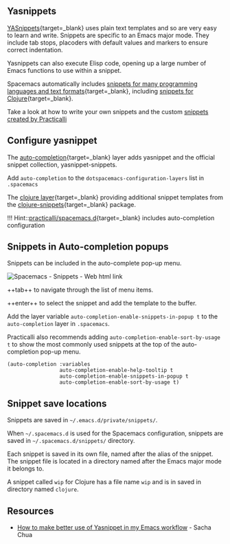## Yasnippets

[YASnippets](https://github.com/joaotavora/yasnippet/blob/master/doc/index.org){target=_blank} uses plain text templates and so are very easy to learn and write.  Snippets are specific to an Emacs major mode.  They include tab stops, placoders with default values and markers to ensure correct indentation.

Yasnippets can also execute Elisp code, opening up a large number of Emacs functions to use within a snippet.

Spacemacs automatically includes [snippets for many programming languages and text formats](https://github.com/AndreaCrotti/yasnippet-snippets){target=_blank}, including [snippets for Clojure](https://github.com/AndreaCrotti/yasnippet-snippets/tree/master/snippets/clojure-mode){target=_blank}.

Take a look at how to write your own snippets and the custom [snippets created by Practicalli](practicalli-snippets.md)

## Configure yasnippet

The [auto-completion](https://develop.spacemacs.org/layers/+completion/auto-completion/README.html){target=_blank} layer adds yasnippet and the official snippet collection, yasnippet-snippets.

Add `auto-completion` to the `dotspacemacs-configuration-layers` list in `.spacemacs`

The [clojure layer](https://develop.spacemacs.org/layers/+lang/clojure/README.html){target=_blank} providing additional snippet templates from the [clojure-snippets](https://github.com/mpenet/clojure-snippets){target=_blank} package.

!!! Hint::[practicalli/spacemacs.d](https://github.com/practicalli/spacemacs.d){target=_blank} includes auto-completion configuration


## Snippets in Auto-completion popups

Snippets can be included in the auto-complete pop-up menu.

![Spacemacs - Snippets - Web html link](/images/spacemacs-auto-completion-snippets-html-link.png)

++tab++ to navigate through the list of menu items.

++enter++ to select the snippet and add the template to the buffer.

Add the layer variable `auto-completion-enable-snippets-in-popup t` to the `auto-completion` layer in `.spacemacs`.

Practicalli also recommends adding `auto-completion-enable-sort-by-usage t` to show the most commonly used snippets at the top of the auto-completion pop-up menu.

```elisp
(auto-completion :variables
                 auto-completion-enable-help-tooltip t
                 auto-completion-enable-snippets-in-popup t
                 auto-completion-enable-sort-by-usage t)
```


## Snippet save locations

Snippets are saved in `~/.emacs.d/private/snippets/`.

When `~/.spacemacs.d` is used for the Spacemacs configuration, snippets are saved in `~/.spacemacs.d/snippets/` directory.

Each snippet is saved in its own file, named after the alias of the snippet.  The snippet file is located in a directory named after the Emacs major mode it belongs to.

A snippet called `wip` for Clojure has a file name `wip` and is in saved in directory named `clojure`.


## Resources

* [How to make better use of Yasnippet in my Emacs workflow](http://sachachua.com/blog/2015/01/thinking-make-better-use-yasnippet-emacs-workflow/) - Sacha Chua
